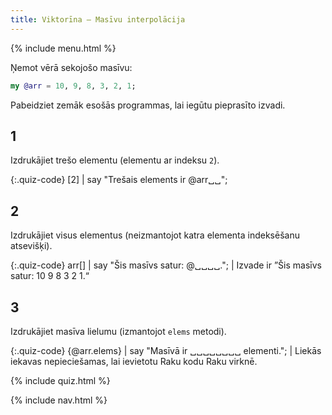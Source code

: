 ```yaml
---
title: Viktorīna — Masīvu interpolācija
---
```


{% include menu.html %}

Ņemot vērā sekojošo masīvu:

```raku
my @arr = 10, 9, 8, 3, 2, 1;
```

Pabeidziet zemāk esošās programmas, lai iegūtu pieprasīto izvadi.

## 1

Izdrukājiet trešo elementu (elementu ar indeksu `2`).

{:.quiz-code}
[2] | say &quot;Trešais elements ir @arr␣␣&quot;;

## 2

Izdrukājiet visus elementus (neizmantojot katra elementa indeksēšanu atsevišķi).

{:.quiz-code}
arr[] | say &quot;Šis masīvs satur: @␣␣␣␣.&quot;; | Izvade ir ”Šis masīvs satur: 10 9 8 3 2 1.“

## 3

Izdrukājiet masīva lielumu (izmantojot `elems` metodi).

{:.quiz-code}
{@arr.elems} | say &quot;Masīvā ir ␣␣␣␣␣␣␣␣ elementi.&quot;; | Liekās iekavas nepieciešamas, lai ievietotu Raku kodu Raku virknē.

{% include quiz.html %}

{% include nav.html %}